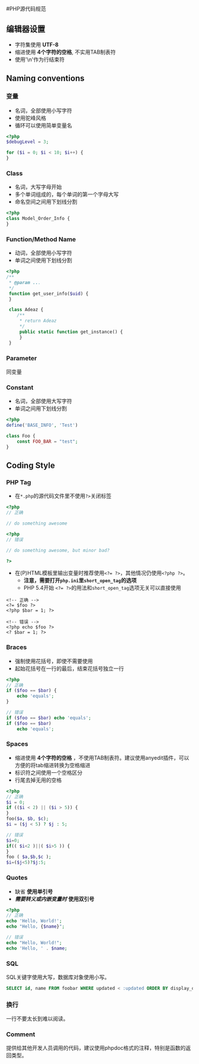 #PHP源代码规范

## 编辑器设置
 * 字符集使用 **UTF-8**
 * 缩进使用 **4个字符的空格**, 不实用TAB制表符
 * 使用'\n'作为行结束符

## Naming conventions

### 变量
  * 名词，全部使用小写字符
  * 使用驼峰风格
  * 循环可以使用简单变量名

```php
<?php
$debugLevel = 3;

for ($i = 0; $i < 10; $i++) {
}
```

### Class
  * 名词，大写字母开始
  * 多个单词组成的，每个单词的第一个字母大写
  * 命名空间之间用下划线分割

```php
<?php
class Model_Order_Info {
}
```

### Function/Method Name
  * 动词，全部使用小写字符
  * 单词之间使用下划线分割

```php
<?php
/**
 * @param ...
 */
 function get_user_info($uid) {
 }

 class Adeaz {
    /**
     * return Adeaz
     */
     public static function get_instance() {
     }
 }
```

### Parameter
同变量

### Constant
 * 名词，全部使用大写字符
 * 单词之间用下划线分割

```php
<?php
define('BASE_INFO', 'Test')

class Foo {
    const FOO_BAR = "test";
}
```

## Coding Style

### PHP Tag

 * 在`*.php`的源代码文件里不使用`?>`关闭标签

```php
<?php
// 正确

// do something awesome
```

```php
<?php
// 错误

// do something awesome, but minor bad?

?>
```

 * 在(P)HTML模板里输出变量时推荐使用`<?= ?>`，其他情况仍使用`<?php ?>`。
    * **注意，需要打开`php.ini`里`short_open_tag`的选项**
    * PHP 5.4开始 `<?= ?>`的用法和`short_open_tag`选项无关可以直接使用

```phtml
<!-- 正确 -->
<?= $foo ?>
<?php $bar = 1; ?>

<!-- 错误 -->
<?php echo $foo ?>
<? $bar = 1; ?>
```

### Braces
 * 强制使用花括号，即使不需要使用
 * 起始花括号在一行的最后，结束花括号独立一行

```php
<?php
// 正确
if ($foo == $bar) {
    echo 'equals';
}

// 错误
if ($foo == $bar) echo 'equals';
if ($foo == $bar)
    echo 'equals';
```


### Spaces

 * 缩进使用 **4个字符的空格** ，不使用TAB制表符。建议使用anyedit插件，可以方便的将tab缩进转换为空格缩进
 * 标识符之间使用一个空格区分
 * 行尾去掉无用的空格

```php
<?php
// 正确
$i = 0;
if (($i < 2) || ($i > 5)) {
}
foo($a, $b, $c);
$i = ($j < 5) ? $j : 5;

// 错误
$i=0;
if(( $i<2 )||( $i>5 )) {
}
foo ( $a,$b,$c );
$i=($j<5)?$j:5;
```

### Quotes

  * 缺省 **使用单引号**
  * ***需要转义或内嵌变量时*** **使用双引号**

```php
<?php
// 正确
echo 'Hello, World!';
echo "Hello, {$name}";

// 错误
echo "Hello, World!";
echo 'Hello, ' . $name;
```

### SQL
SQL关键字使用大写，数据库对象使用小写。

```sql
SELECT id, name FROM foobar WHERE updated < :updated ORDER BY display_order;
```

### 换行
一行不要太长到难以阅读。

### Comment
提供给其他开发人员调用的代码，建议使用phpdoc格式的注释，特别是函数的返回类型。


